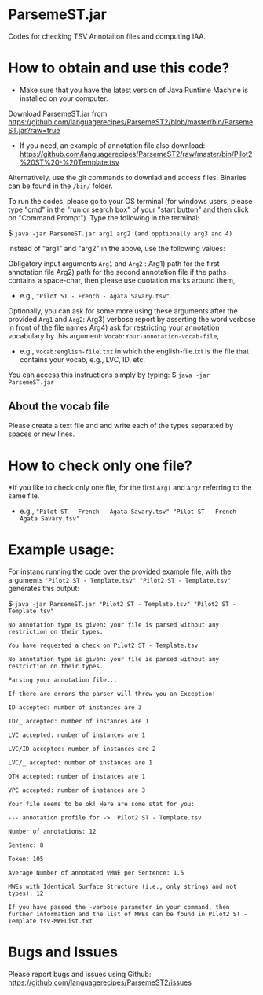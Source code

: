 # ParsemeST.jar
Codes for checking TSV Annotaiton files and computing IAA. 


# How to obtain and use this code? 
* Make sure that you have the latest version of Java Runtime Machine is installed on your computer.  

Download ParsemeST.jar from https://github.com/languagerecipes/ParsemeST2/blob/master/bin/ParsemeST.jar?raw=true
 * If you need, an example of annotation file also download: https://github.com/languagerecipes/ParsemeST2/raw/master/bin/Pilot2%20ST%20-%20Template.tsv 

Alternatively, use the git commands to downlad and access files. Binaries can be found in the `/bin/` folder.

To run the codes, please go to your OS terminal (for windows users, please type "cmd" in the "run or search box" of your "start button" and then click on "Command Prompt"). Type the following in the terminal:

$ ```java -jar ParsemeST.jar arg1 arg2 (and opptionally arg3 and 4)```

instead of "arg1" and "arg2" in the above, use the following values:

Obligatory input arguments `Arg1` and `Arg2` :
	Arg1) path for the first annotation file
	Arg2) path for the second annotation file
if the paths contains a space-char, then please use quotation marks around them,
 * e.g., ```"Pilot ST - French - Agata Savary.tsv"```.

Optionally, you can ask for some more using these arguments after the provided `Arg1` and `Arg2`:
	Arg3) verbose report by asserting the word verbose in front of the file names 
	Arg4) ask for restricting your annotation vocabulary by this argument:  `Vocab:Your-annotation-vocab-file`,
 * e.g., `Vocab:english-file.txt` in which the english-file.txt is the file that contains your vocab,
		 e.g., LVC, ID, etc.

You can access this instructions simply by typing:
$ ```java -jar ParsemeST.jar```
		 
## About the vocab file
Please create a text file and and write each of the types separated by spaces or new lines.

# How to check only one file?
*If you like to check only one file, for the first `Arg1` and `Arg2` referring to the same file.
 * e.g., ```"Pilot ST - French - Agata Savary.tsv" "Pilot ST - French - Agata Savary.tsv"``` 

# Example usage:

For instanc running the code over the provided example file, with the arguments ```"Pilot2 ST - Template.tsv" "Pilot2 ST - Template.tsv"``` generates this output:

$ ```java -jar ParsemeST.jar "Pilot2 ST - Template.tsv" "Pilot2 ST - Template.tsv"```


```
No annotation type is given: your file is parsed without any restriction on their types.

You have requested a check on Pilot2 ST - Template.tsv

No annotation type is given: your file is parsed without any restriction on their types.

Parsing your annotation file...

If there are errors the parser will throw you an Exception! 

ID accepted: number of instances are 3

ID/_ accepted: number of instances are 1

LVC accepted: number of instances are 1

LVC/ID accepted: number of instances are 2

LVC/_ accepted: number of instances are 1

OTH accepted: number of instances are 1

VPC accepted: number of instances are 3

Your file seems to be ok! Here are some stat for you: 

--- annotation profile for ->  Pilot2 ST - Template.tsv

Number of annotations: 12

Sentenc: 8

Token: 105

Average Number of annotated VMWE per Sentence: 1.5

MWEs with Identical Surface Structure (i.e., only strings and not types): 12

If you have passed the -verbose parameter in your command, then further information and the list of MWEs can be found in Pilot2 ST - Template.tsv-MWEList.txt
```

# Bugs and Issues
Please report bugs and issues using Github: https://github.com/languagerecipes/ParsemeST2/issues 
